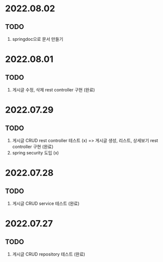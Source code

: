 # 2022.08.02
## TODO
 1. springdoc으로 문서 만들기

# 2022.08.01
## TODO
 1. 게시글 수정, 삭제 rest controller 구현 (완료)

# 2022.07.29
## TODO
 1. 게시글 CRUD rest controller 테스트 (x) => 게시글 생성, 리스트, 상세보기 rest controller 구현 (완료)
 2. spring security 도입 (x)

# 2022.07.28
## TODO
 1. 게시글 CRUD service 테스트 (완료)

# 2022.07.27
## TODO
 1. 게시글 CRUD repository 테스트 (완료)